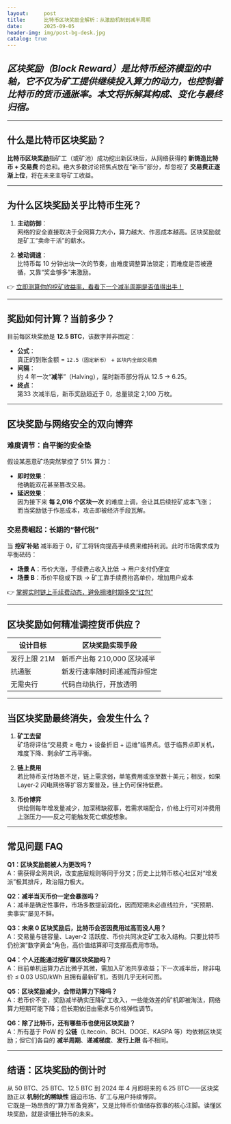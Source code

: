 ```yaml
---
layout:     post
title:      比特币区块奖励全解析：从激励机制到减半周期
date:       2025-09-05
header-img: img/post-bg-desk.jpg
catalog: true
---
```


## _区块奖励（Block Reward）是比特币经济模型的中轴，它不仅为矿工提供继续投入算力的动力，也控制着比特币的货币通胀率。本文将拆解其构成、变化与最终归宿。_

---

## 什么是比特币区块奖励？

**比特币区块奖励**指矿工（或矿池）成功挖出新区块后，从网络获得的 **新铸造比特币 + 交易费** 的总和。绝大多数讨论把焦点放在“新币”部分，却忽视了 **交易费正逐渐上位**，将在未来主导矿工收益。

---

## 为什么区块奖励关乎比特币生死？

1. **主动防御**：  
   网络的安全直接取决于全网算力大小，算力越大、作恶成本越高。区块奖励就是矿工“卖命干活”的薪水。

2. **被动调速**：  
   比特币每 10 分钟出块一次的节奏，由难度调整算法锁定；而难度是否被遵循，又靠“奖金够多”来激励。

👉 [立即测算你的挖矿收益率，看看下一个减半周期是否值得出手！](https://okxdog.com/)

---

## 奖励如何计算？当前多少？

目前每区块奖励是 **12.5 BTC**，该数字并非固定：

- **公式**：  
  真正的到账金额 = `12.5（固定新币）` + `区块内全部交易费`  
- **间隔**：  
  约 4 年一次“**减半**”（Halving），届时新币部分将从 12.5 → 6.25。  
- **终点**：  
  第33 次减半后，新币奖励趋近于 0，总量锁定 2,100 万枚。

---

## 区块奖励与网络安全的双向博弈

### 难度调节：自平衡的安全垫

假设某恶意矿场突然掌控了 51% 算力：

- **即时效果**：  
  他确能双花甚至篡改交易。  
- **延迟效果**：  
  因为接下来 **每 2,016 个区块一次** 的难度上调，会让其后续挖矿成本飞涨；  
  而当奖励低于作恶成本，攻击即被经济手段瓦解。

### 交易费崛起：长期的“替代税”

当 **挖矿补贴** 减半趋于 0，矿工将转向提高手续费来维持利润。此时市场需求成为平衡砝码：  
- **场景 A**：币价大涨，手续费占收入比低 → 用户支付仍便宜  
- **场景 B**：币价平稳或下跌 → 矿工靠手续费抬高单价，增加用户成本

👉 [掌握实时链上手续费动态，避免拥堵时期多交“红包”](https://okxdog.com/)

---

## 区块奖励如何精准调控货币供应？

| 设计目标 | 区块奖励实现手段 |
| --------- | ---------------- |
| 发行上限 21M | 新币产出每 210,000 区块减半 |
| 抗通胀     | 新发行速率随时间递减而非恒定 |
| 无需央行  | 代码自动执行，开放透明 |

---

## 当区块奖励最终消失，会发生什么？

1. **矿工去留**  
   矿场将评估“交易费 ≥ 电力 + 设备折旧 + 运维”临界点。低于临界点即关机，难度下降、剩余矿工再平衡。

2. **链上费用**  
   若比特币支付场景不足，链上需求弱，单笔费用或涨至数十美元；相反，如果 Layer-2 闪电网络等扩容方案普及，链上仍可保持低费。

3. **币价博弈**  
   供给侧每年增发量减少，加深稀缺叙事，若需求端配合，价格上行可对冲费用上涨压力——反之可能触发死亡螺旋想象。

---

## 常见问题 FAQ

**Q1：区块奖励能被人为更改吗？**  
A：需获得全网共识，改变底层规则等同于分叉；历史上比特币核心社区对“增发派”极其排斥，政治阻力极大。

**Q2：减半当天币价一定会暴涨吗？**  
A：减半是确定性事件，市场多数提前消化，因而短期未必直线拉升，“买预期、卖事实”屡见不鲜。

**Q3：未来 0 区块奖励后，比特币会否因费用过高而没人用？**  
A：交易量与链容量、Layer-2 活跃度、币价共同决定矿工收入结构。只要比特币仍扮演“数字黄金”角色，高价值结算即可支撑高费用市场。

**Q4：个人还能通过挖矿赚区块奖励吗？**  
A：目前单机运算力占比微乎其微，需加入矿池共享收益；下一次减半后，除非电价 ≤ 0.03 USD/kWh 且拥有最新矿机，否则几乎无利可图。

**Q5：区块奖励减少，会带动算力下降吗？**  
A：若币价不变，奖励减半确实压降矿工收入，一些能效差的矿机即被淘汰，网络算力短期可能下降；但长期依旧由需求与价格弹性调节。

**Q6：除了比特币，还有哪些币也使用区块奖励？**  
A：所有基于 PoW 的 **公链**（Litecoin、BCH、DOGE、KASPA 等）均依赖区块奖励；但它们各自的 **减半周期**、**递减梯度**、**发行上限** 各不相同。

---

## 结语：区块奖励的倒计时

从 50 BTC、25 BTC、12.5 BTC 到 2024 年 4 月即将来的 6.25 BTC——区块奖励正以 **机制化的稀缺性** 逼迫市场、矿工与用户持续博弈。  
它既是一场昂贵的“算力军备竞赛”，又是比特币价值储存叙事的核心注脚。读懂区块奖励，就是读懂比特币的未来。
